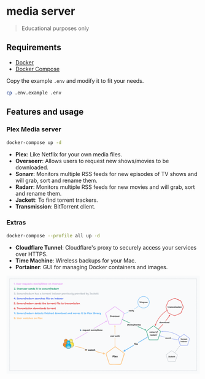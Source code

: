 # media server

> Educational purposes only

## Requirements

* [Docker](https://www.docker.com/)
* [Docker Compose](https://docs.docker.com/compose/)

Copy the example `.env` and modify it to fit your needs.

```bash
cp .env.example .env
```

## Features and usage

### Plex Media server

```bash
docker-compose up -d
```

-  **Plex**: Like Netflix for your own media files.
-  **Overseerr**: Allows users to request new shows/movies to be downloaded.
-  **Sonarr**: Monitors multiple RSS feeds for new episodes of TV shows and will grab, sort and rename them.
-  **Radarr**: Monitors multiple RSS feeds for new movies and will grab, sort and rename them.
-  **Jackett**: To find torrent trackers.
-  **Transmission**: BitTorrent client.

### Extras

```bash
docker-compose --profile all up -d
```

-  **Cloudflare Tunnel**: Cloudflare's proxy to securely access your services over HTTPS.
-  **Time Machine**: Wireless backups for your Mac.
-  **Portainer**: GUI for managing Docker containers and images.

![diagram](./diagram.png)
